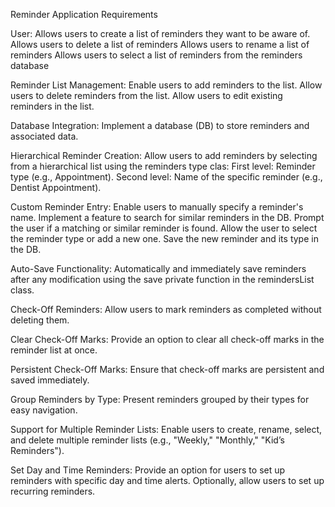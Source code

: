 Reminder Application Requirements

User:
    Allows users to create a list of reminders they want to be aware of.
    Allows users to delete a list of reminders
    Allows users to rename a list of reminders
    Allows users to select a list of reminders from the reminders database


Reminder List Management:
    Enable users to add reminders to the list.
    Allow users to delete reminders from the list.
    Allow users to edit existing reminders in the list.

Database Integration:
    Implement a database (DB) to store reminders and associated data.

Hierarchical Reminder Creation:
    Allow users to add reminders by selecting from a hierarchical list using the reminders type clas:
    First level: Reminder type (e.g., Appointment).
    Second level: Name of the specific reminder (e.g., Dentist Appointment).

Custom Reminder Entry:
    Enable users to manually specify a reminder's name.
    Implement a feature to search for similar reminders in the DB.
    Prompt the user if a matching or similar reminder is found.
    Allow the user to select the reminder type or add a new one.
    Save the new reminder and its type in the DB.

Auto-Save Functionality:
    Automatically and immediately save reminders after any modification using the save private function in the remindersList class.

Check-Off Reminders:
    Allow users to mark reminders as completed without deleting them.

Clear Check-Off Marks:
    Provide an option to clear all check-off marks in the reminder list at once.

Persistent Check-Off Marks:
    Ensure that check-off marks are persistent and saved immediately.

Group Reminders by Type:
    Present reminders grouped by their types for easy navigation.

Support for Multiple Reminder Lists:
    Enable users to create, rename, select, and delete multiple reminder lists (e.g., "Weekly," "Monthly," "Kid’s Reminders").

Set Day and Time Reminders:
    Provide an option for users to set up reminders with specific day and time alerts.
    Optionally, allow users to set up recurring reminders.